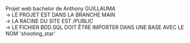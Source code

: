 Projet web bachelor de Anthony GUILLAUMA  
-> LE PROJET EST DANS LA BRANCHE MAIN  
-> LA RACINE DU SITE EST /PUBLIC  
-> LE FICHIER BDD.SQL DOIT ÊTRE IMPORTER DANS UNE BASE AVEC LE NOM 'shooting_star'
